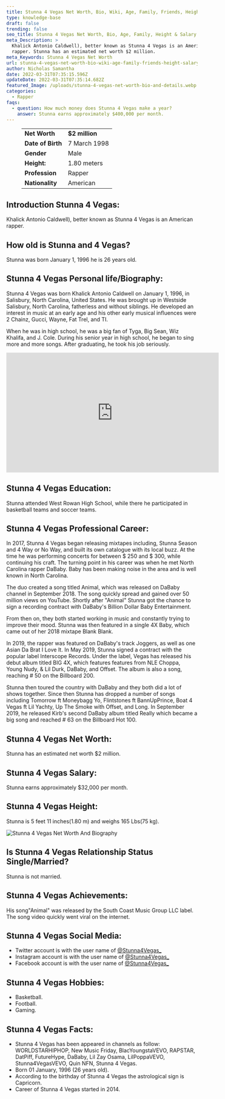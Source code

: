 ```yaml
---
title: Stunna 4 Vegas Net Worth, Bio, Wiki, Age, Family, Friends, Height & Salary
type: knowledge-base
draft: false
trending: false
seo_title: Stunna 4 Vegas Net Worth, Bio, Age, Family, Height & Salary - WorthKnow
meta_Description: >
  Khalick Antonio Caldwell), better known as Stunna 4 Vegas is an American
  rapper. Stunna has an estimated net worth $2 million.
meta_Keywords: Stunna 4 Vegas Net Worth
url: stunna-4-vegas-net-worth-bio-wiki-age-family-friends-height-salary
author: Nicholas Samantha
date: 2022-03-31T07:35:15.596Z
updateDate: 2022-03-31T07:35:14.682Z
featured_Image: /uploads/stunna-4-vegas-net-worth-bio-and-details.webp
categories:
  - Rapper
faqs:
  - question: How much money does Stunna 4 Vegas make a year?
    answer: Stunna earns approximately $400,000 per month.
---
```

<figure class="wp-block-table is-style-stripes">
  <table>
    <tbody>
      <tr>
        <td>
          <strong>Net Worth</strong>
        </td>
        <td>
          <strong>$2 million</strong>
        </td>
      </tr>
      <tr>
        <td>
          <strong>Date of Birth</strong>
        </td>
        <td>7 March 1998</td>
      </tr>
      <tr>
        <td>
          <strong>Gender</strong>
        </td>
        <td>Male</td>
      </tr>
      <tr>
        <td>
          <strong>Height:</strong>
        </td>
        <td>1.80 meters</td>
      </tr>
      <tr>
        <td>
          <strong>Profession</strong>
        </td>
        <td>Rapper</td>
      </tr>
      <tr>
        <td>
          <strong>Nationality</strong>
        </td>
        <td>American</td>
      </tr>
    </tbody>
  </table>
</figure>

## Introduction Stunna 4 Vegas:

Khalick Antonio Caldwell), better known as Stunna 4 Vegas is an American rapper.

## How old is Stunna and 4 Vegas?

Stunna was born January 1, 1996 he is 26 years old.

## Stunna 4 Vegas Personal life/Biography:

Stunna 4 Vegas was born Khalick Antonio Caldwell on January 1, 1996, in Salisbury, North Carolina, United States. He was brought up in Westside Salisbury, North Carolina, fatherless and without siblings. He developed an interest in music at an early age and his other early musical influences were 2 Chainz, Gucci, Wayne, Fat Trel, and TI. 

When he was in high school, he was a big fan of Tyga, Big Sean, Wiz Khalifa, and J. Cole. During his senior year in high school, he began to sing more and more songs. After graduating, he took his job seriously.

<iframe width="560" height="315" src="https://www.youtube.com/embed/BY1KhQYf_LM" title="YouTube video player" frameborder="0" allow="accelerometer; autoplay; clipboard-write; encrypted-media; gyroscope; picture-in-picture" allowfullscreen></iframe>

## Stunna 4 Vegas Education:

Stunna attended West Rowan High School, while there he participated in basketball teams and soccer teams.

## Stunna 4 Vegas Professional Career:

In 2017, Stunna 4 Vegas began releasing mixtapes including, Stunna Season and 4 Way or No Way, and built its own catalogue with its local buzz. At the time he was performing concerts for between $ 250 and $ 300, while continuing his craft. The turning point in his career was when he met North Carolina rapper DaBaby. Baby has been making noise in the area and is well known in North Carolina.

The duo created a song titled Animal, which was released on DaBaby channel in September 2018. The song quickly spread and gained over 50 million views on YouTube. Shortly after "Animal" Stunna got the chance to sign a recording contract with DaBaby's Billion Dollar Baby Entertainment.

From then on, they both started working in music and constantly trying to improve their mood. Stunna was then featured in a single 4X Baby, which came out of her 2018 mixtape Blank Blank.

In 2019, the rapper was featured on DaBaby's track Joggers, as well as one Asian Da Brat I Love It. In May 2019, Stunna signed a contract with the popular label Interscope Records. Under the label, Vegas has released his debut album titled BIG 4X, which features features from NLE Choppa, Young Nudy, & Lil Durk, DaBaby, and Offset. The album is also a song, reaching # 50 on the Billboard 200.

Stunna then toured the country with DaBaby and they both did a lot of shows together. Since then Stunna has dropped a number of songs including Tomorrow ft Moneybagg Yo, Flintstones ft BannUpPrince, Boat 4 Vegas ft Lil Yachty, Up The Smoke with Offset, and Long. In September 2019, he released Kirb's second DaBaby album titled Really which became a big song and reached # 63 on the Billboard Hot 100.

## Stunna 4 Vegas Net Worth:

Stunna has an estimated net worth $2 million.

## Stunna 4 Vegas Salary:

Stunna earns approximately $32,000 per month.

## Stunna 4 Vegas Height:

Stunna is 5 feet 11 inches(1.80 m) and weighs 165 Lbs(75 kg).

![Stunna 4 Vegas Net Worth And Biography](/uploads/stunna-4-vegas-net-worth-.webp)

## Is Stunna 4 Vegas Relationship Status Single/Married?

Stunna is not married.

## Stunna 4 Vegas Achievements:

His song"Animal" was released by the South Coast Music Group LLC label. The song video quickly went viral on the internet.

## Stunna 4 Vegas Social Media:

* Twitter account is with the user name of <a href="https://twitter.com/Stunna4Vegas_" target="_blank" rel="nofollow" rel="noopener">@Stunna4Vegas_</a>
* Instagram account is with the user name of <a href="https://www.instagram.com/stunna4vegas/" target="_blank" rel="nofollow" rel="noopener">@Stunna4Vegas_</a>
* Facebook account is with the user name of <a href="https://web.facebook.com/officialstunna4vegas" target="_blank" rel="nofollow" rel="noopener">@Stunna4Vegas_</a>

## Stunna 4 Vegas Hobbies:

* Basketball.
* Football.
* Gaming.

## Stunna 4 Vegas Facts:

* Stunna 4 Vegas has been appeared in channels as follow: WORLDSTARHIPHOP, New Music Friday, BlacYoungstaVEVO, RAPSTAR, DatPiff, FutureHype, DaBaby, Lil Zay Osama, LilPoppaVEVO, Stunna4VegasVEVO, Quin NFN, Stunna 4 Vegas.
* Born 01 January, 1996 (26 years old).
* According to the birthday of Stunna 4 Vegas the astrological sign is Capricorn.
* Career of Stunna 4 Vegas started in 2014.